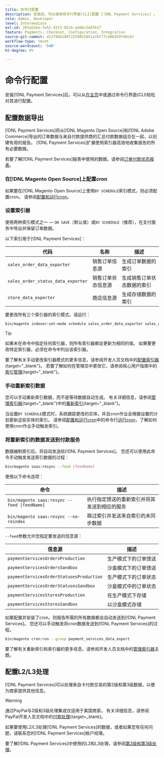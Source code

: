```yaml
---
title: 命令行配置
description: 安装后，可以使用命令行界面(CLI)配置 [!DNL Payment Services] 。
role: Admin, Developer
level: Intermediate
exl-id: 265ab1be-fe52-41f3-85cb-addbc2ddfb17
feature: Payments, Checkout, Configuration, Integration
source-git-commit: d1379bb108f2259051641a7bf77cd8b459fd9cbf
workflow-type: tm+mt
source-wordcount: '548'
ht-degree: 0%

---
```


# 命令行配置

安装[!DNL Payment Services]后，可以从[在主页](payments-home.md)中或通过命令行界面(CLI)轻松对其进行配置。

## 配置数据导出

[!DNL Payment Services]将从[!DNL Magento Open Source]和[!DNL Adobe Commerce]导出的订单数据与来自付款提供商的汇总付款数据组合在一起，以创建有用的报告。 [!DNL Payment Services]扩展使用索引器高效地收集报告的所有必要数据。

若要了解[!DNL Payment Services]报表中使用的数据，请参阅[订单付款状态报表](order-payment-status.md#data-used-in-the-report)。

### 在[!DNL Magento Open Source]上配置cron

如果要在[!DNL Magento Open Source]上使用`BY SCHEDULE`索引模式，则必须配置cron。 请参阅[配置和运行cron](https://devdocs.magento.com/guides/v2.4/config-guide/cli/config-cli-subcommands-cron.html)。

### 设置索引器

使用两种索引模式之一 — `ON SAVE`（默认值）或`BY SCHEDULE`（推荐），在支付服务中导出并保留订单数据。

以下索引用于[!DNL Payment Services]：

| 代码 | 名称 | 描述 |
|    ---    |  ---  |  ---  |
| `sales_order_data_exporter` | 销售订单信息源 | 生成订单数据的索引 |
| `sales_order_status_data_exporter` | 销售订单状态信息源 | 生成销售订单状态数据的索引 |
| `store_data_exporter` | 商店信息源 | 生成存储数据的索引 |

要更改所有三个索引器的索引模式，请运行：

```bash
bin/magento indexer:set-mode schedule sales_order_data_exporter sales_order_status_data_exporter store_data_exporter
```

>[!TIP]
>
>如果未在命令中指定任何索引器，则所有索引器都会更新为相同的值。 如果要更改特定索引器，必须在命令中列出该索引器。

要了解有关手动更改索引器模式的更多信息，请参阅开发人员文档中的[配置索引器](https://devdocs.magento.com/guides/v2.4/config-guide/cli/config-cli-subcommands-index.html#configure-indexers){target="_blank"}。 若要了解如何在管理员中更改它，请参阅核心用户指南中的[索引管理](https://docs.magento.com/user-guide/system/index-management.html#change-the-index-mode){target="_blank"}。

### 手动重新索引数据

您可以手动重新索引数据，而不是等待数据自动生成。 有关详细信息，请参阅[管理索引器](https://devdocs.magento.com/guides/v2.4/config-guide/cli/config-cli-subcommands-index.html){target="_blank"}中的[重新索引](https://devdocs.magento.com/guides/v2.4/config-guide/cli/config-cli-subcommands-index.html#reindex){target="_blank"}。

当设置`BY SCHEDULE`模式时，系统跟踪更改的实体，并且cron作业会根据设置的计划更新这些实体的索引。 请参阅[配置和运行cron](https://devdocs.magento.com/guides/v2.4/config-guide/cli/config-cli-subcommands-cron.html)中的命令行[运行cron](https://devdocs.magento.com/guides/v2.4/config-guide/cli/config-cli-subcommands-cron.html#config-cli-cron-group-run)，了解如何使用cron作业手动触发索引。

### 将重新索引的数据发送到付款服务

数据编制索引后，将自动发送给[!DNL Payment Services]。 您还可以使用此命令手动触发发送索引数据的过程：

```bash
bin/magento saas:resync --feed [feedName]
```

使用以下命令选项：

| 命令 | 描述 |
|  ---  |  ---  |
| `bin/magento saas:resync --feed [feedName]` | 执行指定馈送的重新索引并将其发送到相应的服务 |
| `bin/magento saas:resync --no-reindex` | 跳过索引并发送来自索引的未同步数据 |

`--feed`参数允许您指定要发送的信息源：

| 信息源 | 描述 |
|  ---  |  ---  |
| `paymentServicesOrdersProduction` | 生产模式下的订单馈送 |
| `paymentServicesOrdersSandbox` | 沙盒模式下的订单馈送 |
| `paymentServicesOrderStatusesProduction` | 生产模式下的订单状态 |
| `paymentServicesOrderStatusesSandbox` | 沙盒模式中的订单状态 |
| `paymentServicesStoresProduction` | 在生产模式下存储 |
| `paymentServicesStoresSandbox` | 以沙盒模式存储 |

如果配置并安装了cron，则报告所需的所有数据都会自动发送到[!DNL Payment Services]。 您还可以手动触发将cron数据发送到[!DNL Payment Services]的过程。

```bash
bin/magento cron:run --group payment_services_data_export
```

要了解有关重新索引和索引器的更多信息，请参阅开发人员文档中的[管理索引器](https://devdocs.magento.com/guides/v2.4/config-guide/cli/config-cli-subcommands-index.html)主题。

## 配置L2/L3处理

[!DNL Payment Services]可以处理来自卡付款交易的第2级和第3级数据，以便为商家提供其他信息。

>[!WARNING]
>
> 通过PayPal与2级和3级处理集成仅适用于美国商家。 有关详细信息，请参阅PayPal开发人员文档中的[付款处理](https://developer.paypal.com/docs/checkout/advanced/processing/){target=_blank}。

如果要使用L2/L3处理[!DNL Payment Services]的数据，或者如果您有任何问题，请联系您的[!DNL Payment Services]帐户经理。

要了解[!DNL Payment Services]中使用的L2和L3处理，请参阅[第2级和第3级处理](levels-card-payment-transactions.md)。
